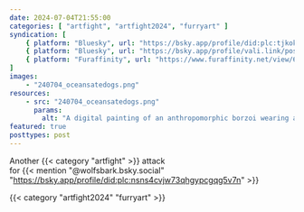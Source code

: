 ```yaml
---
date: 2024-07-04T21:55:00
categories: [ "artfight", "artfight2024", "furryart" ]
syndication: [
    { platform: "Bluesky", url: "https://bsky.app/profile/did:plc:tjkokzqdnfzzlaxdjjzzzi5b/post/3kwig2adszs2c", hidden: true },
    { platform: "Bluesky", url: "https://bsky.app/profile/vali.link/post/3kwig2adszs2c" },
    { platform: "Furaffinity", url: "https://www.furaffinity.net/view/61507950/" }    
]
images:
    - "240704_oceansatedogs.png"
resources:
    - src: "240704_oceansatedogs.png"
      params:
        alt: "A digital painting of an anthropomorphic borzoi wearing a red Hawaii shirt with flowers on it. They wear thin white glasses which are being pulled down the snoot by their left hand. The other hand is resting on the left elbow bend creating an angular shape. The head is tilting downwards while the yellow eyes are focussing on the viewer. One eyebrow is raised which creates a kind of concerned or questioning expression."
featured: true
posttypes: post
---
```

Another {{< category "artfight" >}} attack<br>
for {{< mention "@wolfsbark.bsky.social" "https://bsky.app/profile/did:plc:nsns4cvjw73qhgypcgqg5v7n" >}}

{{< category "artfight2024" "furryart" >}}
